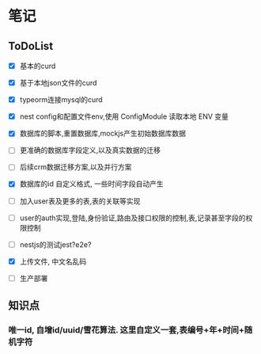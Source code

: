 # 笔记

## ToDoList
- [x] 基本的curd
- [x] 基于本地json文件的curd
- [x] typeorm连接mysql的curd
- [x] nest config和配置文件env,使用 ConfigModule 读取本地 ENV 变量
- [x] 数据库的脚本,重置数据库,mockjs产生初始数据库数据
- [ ] 更准确的数据库字段定义,以及真实数据的迁移
- [ ] 后续crm数据迁移方案,以及并行方案
- [x] 数据库的id 自定义格式, 一些时间字段自动产生
- [ ] 加入user表及更多的表,表的关联等实现
- [ ] user的auth实现,登陆,身份验证,路由及接口权限的控制,表,记录甚至字段的权限控制
- [ ] nestjs的测试jest?e2e?
- [x] 上传文件, 中文名乱码
- [ ] 生产部署


## 知识点

### 唯一id, 自增id/uuid/雪花算法.  这里自定义一套,表编号+年+时间+随机字符

